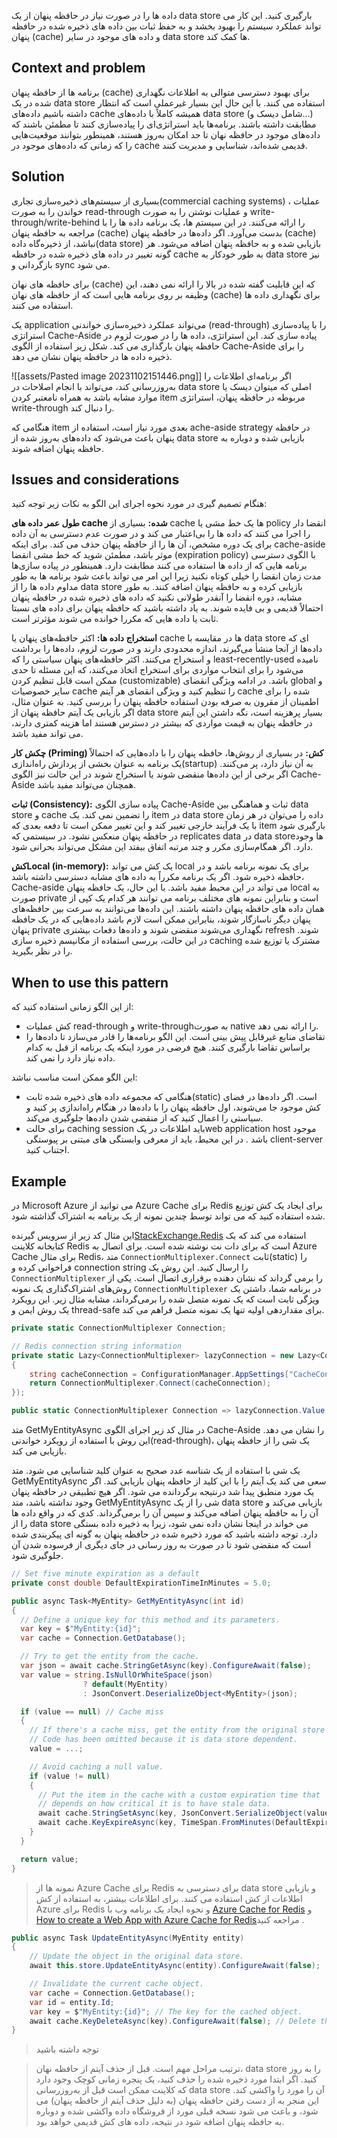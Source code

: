 داده ها را در صورت نیاز  در حافظه پنهان از یک data store بارگیری کنید. این کار می تواند عملکرد سیستم را بهبود بخشد و  به حفظ ثبات بین داده های ذخیره شده در حافظه پنهان (cache) و داده های موجود در سایر data store ها کمک کند.
## Context and problem

برنامه ها از حافظه پنهان (cache) برای بهبود دسترسی متوالی به اطلاعات نگهداری شده در یک data store استفاده می کنند. با این حال این بسیار غیرعملی است که انتظار داشته باشیم داده‌های cache همیشه کاملاً با داده‌های data store (شامل دیسک و...) مطابقت داشته باشند. برنامه‌ها باید استراتژی‌ای را پیاده‌سازی کنند تا مطمئن باشند که داده‌های موجود در حافظه نهان تا حد امکان به‌روز هستند، همینطور ‌بتوانند موقعیت‌هایی را که زمانی که داده‌های موجود در cache قدیمی شده‌اند، شناسایی و مدیریت کنند.

## Solution

بسیاری از سیستم‌های ذخیره‌سازی تجاری(commercial caching systems) ، عملیات خواندن را به صورت read-through و عملیات نوشتن را  به صورت write-through/write-behind  را ارائه می‌کنند. در این سیستم ها، یک برنامه داده ها را با مراجعه به حافظه پنهان (cache) بدست می‌آورد. اگر داده‌ها در حافظه پنهان (cache) نباشد، از ذخیره‌گاه داده(data store) بازیابی شده و به حافظه پنهان اضافه می‌شود. هر گونه تغییر در داده های ذخیره شده در حافظه cache به طور خودکار به data store نیز بازگردانی و sync می شود.  
  
برای حافظه های نهان  (cache) که این قابلیت گفته شده در بالا را ارائه نمی دهند، این وظیفه بر روی برنامه هایی است که از  حافظه های نهان  (cache) برای نگهداری داده ها استفاده می کنند.
  
یک application  می‌تواند عملکرد ذخیره‌سازی خواندنی (read-through) را با پیاده‌سازی استراتژی Cache-Aside پیاده سازی کند. این استراتژی، داده ها را در صورت لزوم در حافظه پنهان بارگذاری می کند.
شکل زیر استفاده از الگوی Cache-Aside را برای ذخیره داده ها در حافظه پنهان نشان می دهد.

![[assets/Pasted image 20231102151446.png]]
اگر برنامه‌ای اطلاعات را به‌روزرسانی کند، می‌تواند با انجام اصلاحات در data store اصلی که میتوان دیسک یا موارد مشابه باشد  به همراه نامعتبر کردن  item مربوطه در حافظه پنهان، استراتژی write-through را دنبال کند.  
  
هنگامی که item بعدی مورد نیاز است، استفاده از ache-aside strategy در حافظه پنهان باعث می‌شود که داده‌های به‌روز شده از data store بازیابی شده و دوباره به حافظه پنهان اضافه شوند.



## Issues and considerations

هنگام تصمیم گیری در مورد نحوه اجرای این الگو به نکات زیر توجه کنید:  
  
**طول عمر داده های cache شده:** بسیاری از cache ها یک خط مشی یا policy  انقضا دار را اجرا می کنند که داده ها را بی‌اعتبار می کند و در صورت عدم دسترسی به آن داده برای یک دوره مشخص، آن ها را از حافظه پنهان حذف می کند. برای اینکه cache-aside موثر باشد، مطمئن شوید که خط مشی انقضا (expiration policy) با الگوی دسترسی برنامه هایی که از داده ها استفاده می کنند مطابقت دارد. همینطور در پیاده سازی‌ها مدت زمان انقضا را خیلی کوتاه نکنید زیرا این امر می تواند باعث شود برنامه ها به طور مداوم داده ها را از data store بازیابی کرده و به حافظه پنهان اضافه کنند. به طور مشابه، دوره انقضا را آنقدر طولانی نکنید که داده های ذخیره شده در حافظه پنهان احتمالاً قدیمی و بی فایده شوند. به یاد داشته باشید که حافظه پنهان برای داده های نسبتا ثابت یا داده هایی که مکررا خوانده می شوند مؤثرتر است.  
  
**استخراج داده ها:** اکثر حافظه‌های پنهان یا cache ها در مقایسه با data store ای که داده‌ها از آنجا منشأ می‌گیرند، اندازه محدودی دارند و در صورت لزوم، داده‌ها را برداشت و استخراج می‌کنند. اکثر حافظه‌های پنهان سیاستی را که least-recently-used نامیده می‌شود را برای انتخاب مواردی برای استخراج اتخاذ می‌کنند، که این مسئله تا حدی ممکن است قابل تنظیم کردن (customizable) باشد. در ادامه ویژگی انقضای global و سایر خصوصیات cache را تنظیم کنید و ویژگی انقضای هر آیتم cache شده را برای اطمینان از مقرون به صرفه بودن استفاده حافظه پنهان را بررسی کنید. به عنوان مثال، اگر بازیابی یک آیتم حافظه پنهان از data store بسیار پرهزینه است، نگه داشتن این آیتم در حافظه پنهان به قیمت مواردی که بیشتر در دسترس هستند اما هزینه کمتری دارند، می تواند مفید باشد.


**چکش کار (**Priming**) کش:** در بسیاری از روش‌ها، حافظه پنهان را با داده‌هایی که احتمالاً یک برنامه به عنوان بخشی از پردازش راه‌اندازی(startup) به آن نیاز دارد، پر می‌کنند. اگر برخی از این داده‌ها منقضی شوند یا استخراج  شوند در این حالت نیز الگوی Cache-Aside همچنان می‌تواند مفید باشد.  
  
**ثبات (Consistency):** پیاده سازی الگوی Cache-Aside ثبات و هماهنگی بین data store و cache را تضمین نمی کند. یک item در  data store داده را می‌توان در هر زمان با یک فرآیند خارجی تغییر کند و این تغییر ممکن است تا دفعه بعدی که item بارگیری شود در حافظه پنهان منعکس نشود. در سیستمی که replicates data  در  data storeها وجود دارد. اگر همگام‌سازی مکرر و چند مرتبه اتفاق بیفتد این مشکل می‌تواند بحرانی شود.  
  
**کشLocal (in-memory):** یک کش می تواند local برای یک نمونه برنامه باشد و در حافظه ذخیره شود. اگر یک برنامه مکرراً به داده های مشابه دسترسی داشته باشد، Cache-aside می تواند در این محیط مفید باشد. با این حال، یک حافظه پنهان local به صورت private است و بنابراین نمونه های مختلف برنامه می توانند هر کدام یک کپی از همان داده های حافظه پنهان داشته باشند. این داده‌ها می‌توانند به سرعت بین حافظه‌های پنهان دیگر ناسازگار شوند، بنابراین ممکن است لازم باشد داده‌هایی که در یک حافظه پنهان private نگهداری می‌شوند منقضی شوند و داده‌ها دفعات بیشتری refresh شوند. در این حالت، بررسی استفاده از مکانیسم ذخیره سازی caching مشترک یا توزیع شده را در نظر بگیرید.


## When to use this pattern

از این الگو زمانی استفاده کنید که:  
  
* کش عملیات read-through و write-throughبه صورت native را ارائه نمی دهد.   
* تقاضای منابع غیرقابل پیش بینی است. این الگو برنامه‌ها را قادر می‌سازد تا داده‌ها را براساس تقاضا بارگیری کنند. هیچ فرضی در مورد اینکه یک برنامه از قبل به کدام داده نیاز دارد را نمی کند. 

این الگو ممکن است مناسب نباشد:  
  
* هنگامی که مجموعه داده های ذخیره شده ثابت(static) است. اگر داده‌ها در فضای کش موجود جا می‌شوند، اول حافظه پنهان را با داده‌ها در هنگام راه‌اندازی پر کنید و سیاستی را اعمال کنید که از منقضی شدن داده‌ها جلوگیری می‌کند.  
* برای حالت caching session باید اطلاعات  در یکweb application host موجود باشد . در این محیط، باید از معرفی وابستگی های مبتنی بر پیوستگی client-server اجتناب کنید.


## Example

در Microsoft Azure می توانید از Azure Cache برای Redis برای ایجاد یک کش توزیع شده استفاده کنید که می تواند توسط چندین نمونه از یک برنامه به اشتراک گذاشته شود.  
  
این مثال کد زیر از سرویس گیرنده[StackExchange.Redis](https://github.com/StackExchange/StackExchange.Redis) استفاده می کند که یک کتابخانه کلاینت Redis است که برای دات نت نوشته شده است. برای اتصال به Azure Cache برای مثال Redis، متد `ConnectionMultiplexer.Connect` ثابت(static) را فراخوانی کرده و connection string را ارسال کنید. این روش یک `ConnectionMultiplexer` را برمی گرداند که نشان دهنده برقراری اتصال است. یکی از روش‌های اشتراک‌گذاری یک نمونه `ConnectionMultiplexer` در برنامه شما، داشتن یک ویژگی ثابت است که یک نمونه متصل شده را برمی‌گرداند، مشابه مثال زیر. این رویکرد یک روش ایمن و thread-safe برای مقداردهی اولیه تنها یک نمونه متصل فراهم می کند.

```csharp
private static ConnectionMultiplexer Connection;

// Redis connection string information
private static Lazy<ConnectionMultiplexer> lazyConnection = new Lazy<ConnectionMultiplexer>(() =>
{
    string cacheConnection = ConfigurationManager.AppSettings["CacheConnection"].ToString();
    return ConnectionMultiplexer.Connect(cacheConnection);
});

public static ConnectionMultiplexer Connection => lazyConnection.Value;
```


متد GetMyEntityAsync در مثال کد زیر اجرای الگوی Cache-Aside را نشان می دهد. این روش با استفاده از رویکرد خواندنی(read-through)، یک شی را از حافظه پنهان بازیابی می کند.

یک شی با استفاده از یک شناسه عدد صحیح به عنوان کلید شناسایی می شود. متد GetMyEntityAsync سعی می کند یک آیتم را با این کلید از حافظه پنهان بازیابی کند. اگر یک مورد منطبق پیدا شد درنتیجه برگردانده می شود. اگر هیچ تطبیقی در حافظه پنهان وجود نداشته باشد، متد GetMyEntityAsync شی را از یک data store بازیابی می‌کند و آن را به حافظه پنهان اضافه می‌کند و سپس آن را برمی‌گرداند. کدی که در واقع داده ها را از data store می خواند در اینجا نشان داده نمی شود، زیرا به ذخیره داده بستگی دارد. توجه داشته باشید که مورد ذخیره شده در حافظه پنهان به گونه ای پیکربندی شده است که منقضی شود تا در صورت به روز رسانی در جای دیگری از فرسوده شدن آن جلوگیری شود.

```csharp
// Set five minute expiration as a default
private const double DefaultExpirationTimeInMinutes = 5.0;

public async Task<MyEntity> GetMyEntityAsync(int id)
{
  // Define a unique key for this method and its parameters.
  var key = $"MyEntity:{id}";
  var cache = Connection.GetDatabase();

  // Try to get the entity from the cache.
  var json = await cache.StringGetAsync(key).ConfigureAwait(false);
  var value = string.IsNullOrWhiteSpace(json)
                ? default(MyEntity)
                : JsonConvert.DeserializeObject<MyEntity>(json);

  if (value == null) // Cache miss
  {
    // If there's a cache miss, get the entity from the original store and cache it.
    // Code has been omitted because it is data store dependent.
    value = ...;

    // Avoid caching a null value.
    if (value != null)
    {
      // Put the item in the cache with a custom expiration time that
      // depends on how critical it is to have stale data.
      await cache.StringSetAsync(key, JsonConvert.SerializeObject(value)).ConfigureAwait(false);
      await cache.KeyExpireAsync(key, TimeSpan.FromMinutes(DefaultExpirationTimeInMinutes)).ConfigureAwait(false);
    }
  }

  return value;
}
```


> نمونه ها از Azure Cache برای Redis برای دسترسی به data store و بازیابی اطلاعات از کش استفاده می کنند. برای اطلاعات بیشتر، به استفاده از کش Azure برای Redis و نحوه ایجاد یک برنامه وب با [Azure Cache for Redis](https://learn.microsoft.com/en-us/azure/redis-cache/cache-dotnet-how-to-use-azure-redis-cache) و [How to create a Web App with Azure Cache for Redis](https://learn.microsoft.com/en-us/azure/redis-cache/cache-web-app-howto)مراجعه کنید .

```csharp
public async Task UpdateEntityAsync(MyEntity entity)
{
    // Update the object in the original data store.
    await this.store.UpdateEntityAsync(entity).ConfigureAwait(false);

    // Invalidate the current cache object.
    var cache = Connection.GetDatabase();
    var id = entity.Id;
    var key = $"MyEntity:{id}"; // The key for the cached object.
    await cache.KeyDeleteAsync(key).ConfigureAwait(false); // Delete this key from the cache.
}
```


> توجه داشته باشید 

> ترتیب مراحل مهم است. قبل از حذف آیتم از حافظه نهان، data store را به روز کنید. اگر ابتدا مورد ذخیره شده را حذف کنید، یک پنجره زمانی کوچک وجود دارد که کلاینت ممکن است قبل از به‌روزرسانی data store آن را مورد را واکشی کند. این منجر به از دست رفتن حافظه پنهان (به دلیل حذف آیتم از حافظه پنهان) می شود، و باعث می شود نسخه قبلی مورد از فروشگاه داده واکشی شده و دوباره به حافظه پنهان اضافه شود در  نتیجه، داده های کش قدیمی خواهد بود.


